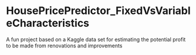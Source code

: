 # HousePricePredictor_FixedVsVariableCharacteristics
A fun project based on a Kaggle data set for estimating the potential profit to be made from renovations and improvements
